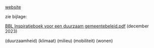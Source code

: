 [website](https://www.gemeentevoordetoekomst.be/)

zie bijlage: 

[BBL Inspiratieboek voor een duurzaam gemeentebeleid.pdf](https://github.com/groenwaasmunster/gwdocs/files/13676063/PUB.2023-12.BBL.Inspiratieboek.voor.een.duurzaam.gemeentebeleid.pdf)
(december 2023)

(duurzaamheid) (klimaat) (milieu) (mobiliteit) (wonen)


